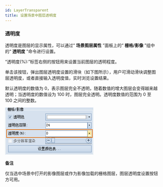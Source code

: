 ```yaml
---
id: LayerTransparent
title: 设置场景中图层透明度
---
```

### 透明度

透明度是图层的显示属性，可以通过“ **场景图层属性** ”面板上的“ **栅格/影像** ”组中的“ **透明度** ”命令进行设置。

“透明度(%):”标签右侧的按钮用来设置当前图层的透明程度。

单击该按钮，弹出图层透明度设置的滑块（如下图所示），用户可滑动滑块调整图层透明度，或者直接输入透明度值，实时浏览设置结果。

默认透明度的数值为 0，表示图层完全不透明，随着数值的增大图层会变得越来越透明；当透明度的数值设为 100 时，图层完全透明。透明度数值的范围为 0 至
100 之间的整数。

![](img/Transparent.png)  

  
**备注**

仅当选中场景中打开的影像图层或作为影像加载的栅格图层，图层透明度设置按钮方可用。

 

